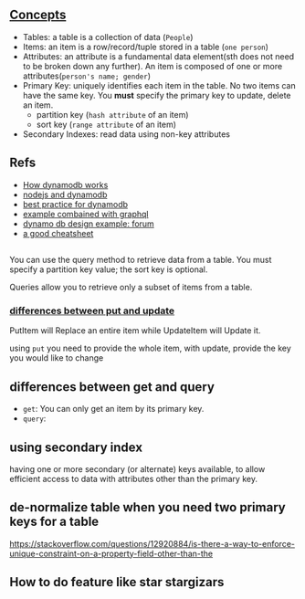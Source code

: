 ## [Concepts](http://docs.aws.amazon.com/amazondynamodb/latest/gettingstartedguide/quick-intro.html)
- Tables: a table is a collection of data (`People`)
- Items: an item is a row/record/tuple stored in a table (`one person`)
- Attributes: an attribute is a fundamental data element(sth does not need to be broken down any further). An item is composed of one or more attributes(`person's name; gender`)
- Primary Key: uniquely identifies each item in the table. No two items can have the same key. You **must** specify the primary key to update, delete an item.
    * partition key (`hash attribute` of an item)
    * sort key (`range attribute` of an item)
- Secondary Indexes: read data using non-key attributes

## Refs

- [How dynamodb works](http://docs.aws.amazon.com/amazondynamodb/latest/developerguide/HowItWorks.html)
- [nodejs and dynamodb](http://docs.aws.amazon.com/amazondynamodb/latest/gettingstartedguide/GettingStarted.NodeJs.html)
- [best practice for dynamodb](http://docs.aws.amazon.com/amazondynamodb/latest/developerguide/BestPractices.html)
- [example combained with graphql](https://github.com/serverless/serverless-graphql-blog/blob/master/blog/lib/dynamo.js)
- [dynamo db design example: forum](http://docs.aws.amazon.com/amazondynamodb/latest/developerguide/SampleData.CreateTables.html)
- [a good cheatsheet](http://www.markomedia.com.au/dynamodb-for-javascript-cheatsheet/)

##

You can use the query method to retrieve data from a table. You must specify a partition key value; the sort key is optional.

Queries allow you to retrieve only a subset of items from a table.


### [differences between put and update](https://stackoverflow.com/questions/43667229/difference-between-dynamodb-putitem-vs-updateitem)

PutItem will Replace an entire item while UpdateItem will Update it.

using `put` you need to provide the whole item, with update, provide the key you would like to change

## differences between get and query

- `get`: You can only get an item by its primary key.
- `query`: 


## using secondary index
having one or more secondary (or alternate) keys available, to allow efficient access to data with attributes other than the primary key.

## de-normalize table when you need two primary keys for a table
https://stackoverflow.com/questions/12920884/is-there-a-way-to-enforce-unique-constraint-on-a-property-field-other-than-the

## How to do feature like star stargizars